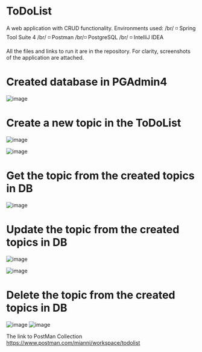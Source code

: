 # ToDoList
A web application with CRUD functionality. 
Environments used: 
/br/ ◽ Spring Tool Suite 4
/br/ ◽ Postman
/br/◽ PostgreSQL
/br/ ◽ IntelliJ IDEA


All the files and links to run it are in the repository. For clarity, screenshots of the application are attached.

# Created database in PGAdmin4
![image](https://user-images.githubusercontent.com/71703420/209936675-a7d9a2bb-853a-4b47-a8e3-71e082423f6e.png)

# Create a new topic in the ToDoList
![image](https://user-images.githubusercontent.com/71703420/209936737-0ce28638-969e-4a02-b768-a2a69a646e6f.png)

![image](https://user-images.githubusercontent.com/71703420/209936758-63bbf729-b3a7-4e21-8859-601b1d812f27.png)

# Get the topic from the created topics in DB
![image](https://user-images.githubusercontent.com/71703420/209936804-7b7b9581-613d-4138-80db-887f5c7f2c36.png)

# Update the topic from the created topics in DB
![image](https://user-images.githubusercontent.com/71703420/209936912-2417a572-ec91-406b-8624-88d80277fa84.png)

![image](https://user-images.githubusercontent.com/71703420/209936921-5702e0e2-c3f3-4071-ade9-793b5fa6e908.png)

# Delete the topic from the created topics in DB
![image](https://user-images.githubusercontent.com/71703420/209936940-c2d402e0-ede5-4b91-849b-f104f2c975eb.png)
![image](https://user-images.githubusercontent.com/71703420/209936947-0d1be77b-962c-4bcf-809b-bfc53bad9458.png)

The link to PostMan Collection
https://www.postman.com/mianni/workspace/todolist


